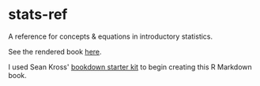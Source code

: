 # stats-ref
A reference for concepts & equations in introductory statistics.

See the rendered book [here](https://kelly-sovacool.github.io/stats-ref/).

I used Sean Kross' [bookdown starter kit](https://github.com/seankross/bookdown-start) to begin creating this R Markdown book.